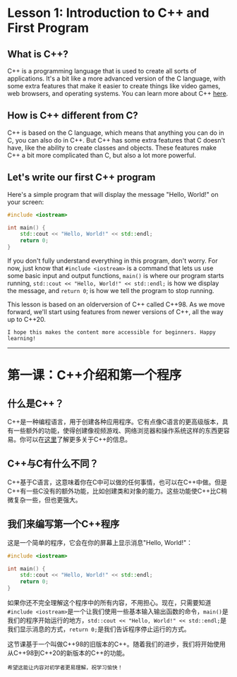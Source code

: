 # Lesson 1: Introduction to C++ and First Program

## What is C++?

C++ is a programming language that is used to create all sorts of applications. It's a bit like a more advanced version of the C language, with some extra features that make it easier to create things like video games, web browsers, and operating systems. You can learn more about C++ [here](https://en.cppreference.com/w/cpp).

## How is C++ different from C?

C++ is based on the C language, which means that anything you can do in C, you can also do in C++. But C++ has some extra features that C doesn't have, like the ability to create classes and objects. These features make C++ a bit more complicated than C, but also a lot more powerful.

## Let's write our first C++ program

Here's a simple program that will display the message "Hello, World!" on your screen:

```cpp
#include <iostream>

int main() {
    std::cout << "Hello, World!" << std::endl;
    return 0;
}
```

If you don't fully understand everything in this program, don't worry. For now, just know that `#include <iostream>` is a command that lets us use some basic input and output functions, `main()` is where our program starts running, `std::cout << "Hello, World!" << std::endl;` is how we display the message, and `return 0`; is how we tell the program to stop running.

This lesson is based on an olderversion of C++ called C++98. As we move forward, we'll start using features from newer versions of C++, all the way up to C++20.

`I hope this makes the content more accessible for beginners. Happy learning!`

---

# 第一课：C++介绍和第一个程序

## 什么是C++？

C++是一种编程语言，用于创建各种应用程序。它有点像C语言的更高级版本，具有一些额外的功能，使得创建像视频游戏、网络浏览器和操作系统这样的东西更容易。你可以在[这里](https://zh.cppreference.com/w/cpp)了解更多关于C++的信息。

## C++与C有什么不同？

C++基于C语言，这意味着你在C中可以做的任何事情，也可以在C++中做。但是C++有一些C没有的额外功能，比如创建类和对象的能力。这些功能使C++比C稍微复杂一些，但也更强大。

## 我们来编写第一个C++程序

这是一个简单的程序，它会在你的屏幕上显示消息"Hello, World!"：

```cpp
#include <iostream>

int main() {
    std::cout << "Hello, World!" << std::endl;
    return 0;
}
```

如果你还不完全理解这个程序中的所有内容，不用担心。现在，只需要知道`#include <iostream>`是一个让我们使用一些基本输入输出函数的命令，`main()`是我们的程序开始运行的地方，`std::cout << "Hello, World!" << std::endl;`是我们显示消息的方式，`return 0;`是我们告诉程序停止运行的方式。

这节课基于一个叫做C++98的旧版本的C++。随着我们的进步，我们将开始使用从C++98到C++20的新版本的C++的功能。

`希望这能让内容对初学者更易理解，祝学习愉快！`